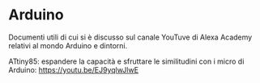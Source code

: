 # Arduino

Documenti utili di cui si è discusso sul canale YouTuve di Alexa Academy relativi al mondo Arduino e dintorni.

ATtiny85: espandere la capacità e sfruttare le similitudini con i micro di Arduino: https://youtu.be/EJ9yqlwJlwE

